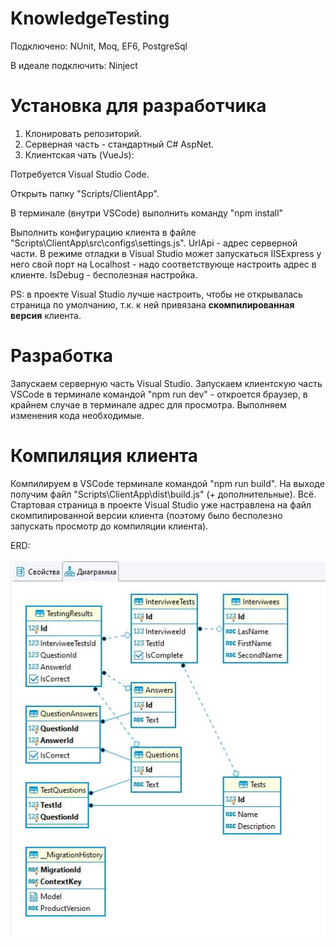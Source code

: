# KnowledgeTesting
Подключено: NUnit, Moq, EF6, PostgreSql

В идеале подключить: Ninject

# Установка для разработчика
1. Клонировать репозиторий.
2. Серверная часть - стандартный C# AspNet.
3. Клиентская чать (VueJs):

Потребуется Visual Studio Code.

Открыть папку "Scripts/ClientApp".

В терминале (внутри VSCode) выполнить команду "npm install"

Выполнить конфигурацию клиента в файле "Scripts\ClientApp\src\configs\settings.js". 
UrlApi - адрес серверной части. 
В режиме отладки в Visual Studio может запускаться IISExpress у него свой порт на Localhost - надо соответствующе настроить адрес в клиенте. IsDebug - бесполезная настройка.

PS: в проекте Visual Studio лучше настроить, чтобы не открывалась страница по умолчанию, т.к. к ней привязана **скомпилированная версия** клиента.

# Разработка
Запускаем серверную часть Visual Studio.
Запускаем клиентскую часть VSCode в терминале командой "npm run dev" - откроется браузер, в крайнем случае в терминале адрес для просмотра.
Выполняем изменения кода необходимые.

# Компиляция клиента
Компилируем в VSCode терминале командой "npm run build". На выходе получим файл "Scripts\ClientApp\dist\build.js" (+ дополнительные). Всё.
Стартовая страница в проекте Visual Studio уже настравлена на файл скомпилированной версии клиента (поэтому было бесполезно запускать просмотр до компиляции клиента).

ERD:

![ERD](https://github.com/zamachuga/KnowledgeTesting/blob/master/ERD.JPG)
